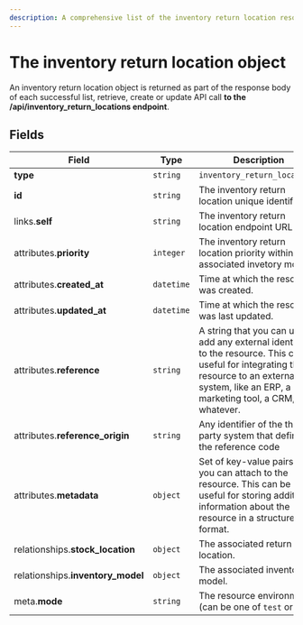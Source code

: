 ```yaml
---
description: A comprehensive list of the inventory return location resource's attributes and relationships.
---
```


# The inventory return location object

An inventory return location object is returned as part of the response body of each successful list, retrieve, create or update API call <b>to the /api/inventory_return_locations endpoint</b>.

## Fields

| Field          | Type     | Description                                  |
| -------------- | -------- | -------------------------------------------- |
| **type**       | `string` | `inventory_return_locations`                        |
| **id**         | `string` | The inventory return location unique identifier  |
| links.**self** | `string` | The inventory return location endpoint URL       |
| attributes.**priority** | `integer` | The inventory return location priority within the associated invetory model. |
| attributes.**created_at** | `datetime` | Time at which the resource was created. |
| attributes.**updated_at** | `datetime` | Time at which the resource was last updated. |
| attributes.**reference** | `string` | A string that you can use to add any external identifier to the resource. This can be useful for integrating the resource to an external system, like an ERP, a marketing tool, a CRM, or whatever. |
| attributes.**reference_origin** | `string` | Any identifier of the third party system that defines the reference code |
| attributes.**metadata** | `object` | Set of key-value pairs that you can attach to the resource. This can be useful for storing additional information about the resource in a structured format. |
| relationships.**stock_location** | `object` | The associated return location. |
| relationships.**inventory_model** | `object` | The associated inventory model. |
| meta.**mode** | `string` | The resource environment \(can be one of `test` or `live`\) |

